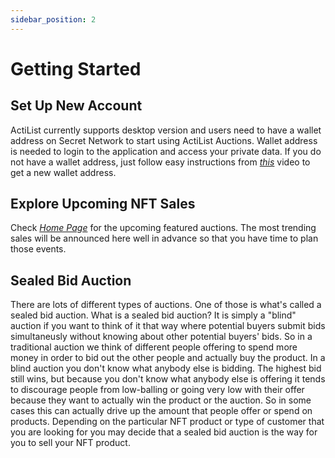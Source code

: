 ```yaml
---
sidebar_position: 2
---
```


# Getting Started

## Set Up New Account

ActiList currently supports desktop version and users need to have a wallet address on Secret Network to start using ActiList Auctions. Wallet address is needed to login to the application and access your private data. If you do not have a wallet address, just follow easy instructions from *<a href="https://www.youtube.com/watch?v=HgFWNJdD7-U&t=10s" target="_blank">this</a>* video to get a new wallet address.

## Explore Upcoming NFT Sales

Check *<a href="https://test.actilist.co/auctions/upcoming" target="_blank">Home Page</a>* for the upcoming featured auctions. The most trending sales will be announced here well in advance so that you have time to plan those events. 

## Sealed Bid Auction

There are lots of different types of auctions. One of those is what's called a sealed bid auction. What is a sealed bid auction? It is simply a "blind" auction if you want to think of it that way where potential buyers submit bids simultaneusly without knowing about other potential buyers' bids. So in a traditional auction we think of different people offering to spend more money in order to bid out the other people and actually buy the product. In a blind auction you don't know what anybody else is bidding. The highest bid still wins, but because you don't know what anybody else is offering it tends to discourage people from low-balling or going very low with their offer because they want to actually win the product or the auction. So in some cases this can actually drive up the amount that people offer or spend on products. Depending on the particular NFT product or type of customer that you are looking for you may decide that a sealed bid auction is the way for you to sell your NFT product.

<!-- ![Intro banner](./sealed-bid-auction.png) -->

